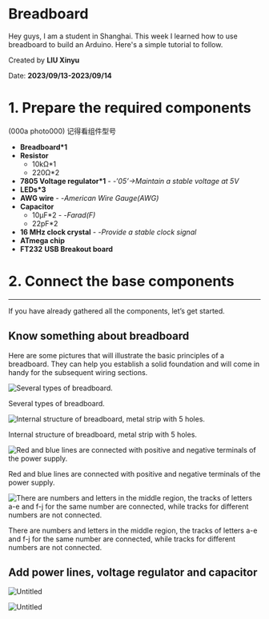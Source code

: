 # Breadboard


Hey guys, I am a student in Shanghai. This week I learned how to use breadboard to build an Arduino. Here's a simple tutorial to follow.

Created by **LIU Xinyu**

Date: **2023/09/13-2023/09/14**


# 1. Prepare the required components


(000a photo000) 记得看组件型号

- **Breadboard*1**
- **Resistor**
    - 10kΩ*1
    - 220Ω*2
- **7805 Voltage regulator*1** - -’*05’->Maintain a stable voltage at 5V*
- **LEDs*3**
- **AWG wire** - -*American Wire Gauge(AWG)*
- **Capacitor**
    - 10μF*2 - -*Farad(F)*
    - 22pF*2
- **16 MHz clock crystal** - -*Provide a stable clock signal*
- **ATmega chip**
- **FT232** **USB Breakout board**

# 2. Connect the base components

---

If you have already gathered all the components, let’s get started.

## Know something about breadboard

Here are some pictures that will illustrate the basic principles of a breadboard. They can help you establish a solid foundation and will come in handy for the subsequent wiring sections.

![Several types of breadboard.](Breadboard%20d5e084eb25d143d0b62e8f96317cdf37/Untitled.png)

Several types of breadboard.

![Internal structure of breadboard, metal strip with 5 holes.](./images/Untitled1.png)

Internal structure of breadboard, metal strip with 5 holes.

![Red and blue lines are connected with positive and negative terminals of the power supply.](Breadboard%20d5e084eb25d143d0b62e8f96317cdf37/Untitled%202.png)

Red and blue lines are connected with positive and negative terminals of the power supply.

![There are numbers and letters in the middle region, the tracks of letters a-e and f-j for the same number are connected, while tracks for different numbers are not connected.](Breadboard%20d5e084eb25d143d0b62e8f96317cdf37/Untitled%203.png)

There are numbers and letters in the middle region, the tracks of letters a-e and f-j for the same number are connected, while tracks for different numbers are not connected.

## Add power lines, voltage regulator and capacitor

![Untitled](Breadboard%20d5e084eb25d143d0b62e8f96317cdf37/Untitled%204.png)

![Untitled](Breadboard%20d5e084eb25d143d0b62e8f96317cdf37/Untitled%205.png)

